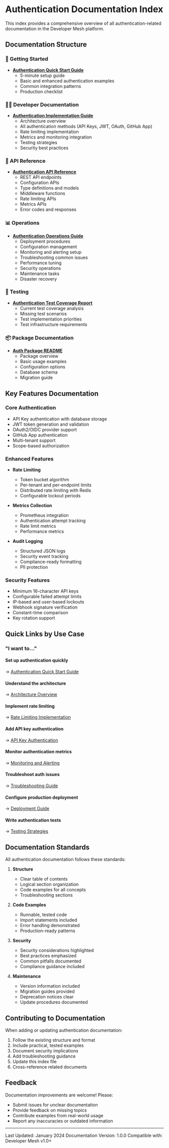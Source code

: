 # Authentication Documentation Index

This index provides a comprehensive overview of all authentication-related documentation in the Developer Mesh platform.

## Documentation Structure

### 🚀 Getting Started
- **[Authentication Quick Start Guide](getting-started/authentication-quick-start.md)**
  - 5-minute setup guide
  - Basic and enhanced authentication examples
  - Common integration patterns
  - Production checklist

### 👩‍💻 Developer Documentation
- **[Authentication Implementation Guide](developer/authentication-implementation-guide.md)**
  - Architecture overview
  - All authentication methods (API Keys, JWT, OAuth, GitHub App)
  - Rate limiting implementation
  - Metrics and monitoring integration
  - Testing strategies
  - Security best practices

### 🔧 API Reference
- **[Authentication API Reference](api-reference/authentication-api-reference.md)**
  - REST API endpoints
  - Configuration APIs
  - Type definitions and models
  - Middleware functions
  - Rate limiting APIs
  - Metrics APIs
  - Error codes and responses

### 📊 Operations
- **[Authentication Operations Guide](operations/authentication-operations-guide.md)**
  - Deployment procedures
  - Configuration management
  - Monitoring and alerting setup
  - Troubleshooting common issues
  - Performance tuning
  - Security operations
  - Maintenance tasks
  - Disaster recovery

### 🧪 Testing
- **[Authentication Test Coverage Report](testing/auth-test-coverage-report.md)**
  - Current test coverage analysis
  - Missing test scenarios
  - Test implementation priorities
  - Test infrastructure requirements

### 📦 Package Documentation
- **[Auth Package README](../pkg/auth/README.md)**
  - Package overview
  - Basic usage examples
  - Configuration options
  - Database schema
  - Migration guide

## Key Features Documentation

### Core Authentication
- API Key authentication with database storage
- JWT token generation and validation
- OAuth2/OIDC provider support
- GitHub App authentication
- Multi-tenant support
- Scope-based authorization

### Enhanced Features
- **Rate Limiting**
  - Token bucket algorithm
  - Per-tenant and per-endpoint limits
  - Distributed rate limiting with Redis
  - Configurable lockout periods

- **Metrics Collection**
  - Prometheus integration
  - Authentication attempt tracking
  - Rate limit metrics
  - Performance metrics

- **Audit Logging**
  - Structured JSON logs
  - Security event tracking
  - Compliance-ready formatting
  - PII protection

### Security Features
- Minimum 16-character API keys
- Configurable failed attempt limits
- IP-based and user-based lockouts
- Webhook signature verification
- Constant-time comparison
- Key rotation support

## Quick Links by Use Case

### "I want to..."

#### Set up authentication quickly
→ [Authentication Quick Start Guide](getting-started/authentication-quick-start.md)

#### Understand the architecture
→ [Architecture Overview](developer/authentication-implementation-guide.md#architecture-overview)

#### Implement rate limiting
→ [Rate Limiting Implementation](developer/authentication-implementation-guide.md#rate-limiting)

#### Add API key authentication
→ [API Key Authentication](developer/authentication-implementation-guide.md#1-api-key-authentication)

#### Monitor authentication metrics
→ [Monitoring and Alerting](operations/authentication-operations-guide.md#monitoring-and-alerting)

#### Troubleshoot auth issues
→ [Troubleshooting Guide](operations/authentication-operations-guide.md#troubleshooting)

#### Configure production deployment
→ [Deployment Guide](operations/authentication-operations-guide.md#deployment)

#### Write authentication tests
→ [Testing Strategies](developer/authentication-implementation-guide.md#testing-strategies)

## Documentation Standards

All authentication documentation follows these standards:

1. **Structure**
   - Clear table of contents
   - Logical section organization
   - Code examples for all concepts
   - Troubleshooting sections

2. **Code Examples**
   - Runnable, tested code
   - Import statements included
   - Error handling demonstrated
   - Production-ready patterns

3. **Security**
   - Security considerations highlighted
   - Best practices emphasized
   - Common pitfalls documented
   - Compliance guidance included

4. **Maintenance**
   - Version information included
   - Migration guides provided
   - Deprecation notices clear
   - Update procedures documented

## Contributing to Documentation

When adding or updating authentication documentation:

1. Follow the existing structure and format
2. Include practical, tested examples
3. Document security implications
4. Add troubleshooting guidance
5. Update this index file
6. Cross-reference related documents

## Feedback

Documentation improvements are welcome! Please:
- Submit issues for unclear documentation
- Provide feedback on missing topics
- Contribute examples from real-world usage
- Report any inaccuracies or outdated information

---

Last Updated: January 2024
Documentation Version: 1.0.0
Compatible with: Developer Mesh v1.0+